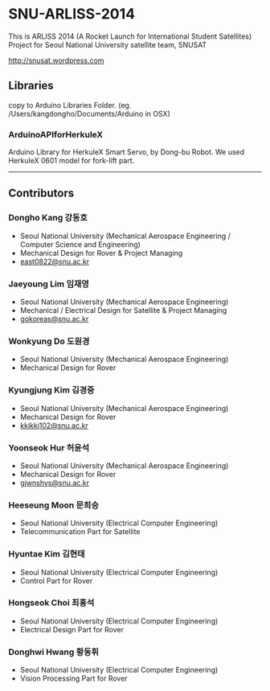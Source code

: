 SNU-ARLISS-2014
===============

This is ARLISS 2014 (A Rocket Launch for International Student Satellites) Project for Seoul National University satellite team, SNUSAT 

http://snusat.wordpress.com

## Libraries

copy to Arduino Libraries Folder. (eg. /Users/kangdongho/Documents/Arduino in OSX)

### ArduinoAPIforHerkuleX 

Arduino Library for HerkuleX Smart Servo, by Dong-bu Robot. 
We used HerkuleX 0601 model for fork-lift part.  

-----
## Contributors 
### Dongho Kang 강동호

- Seoul National University (Mechanical Aerospace Engineering / Computer Science and Engineering)
- Mechanical Design for Rover & Project Managing
- east0822@snu.ac.kr

### Jaeyoung Lim 임재영

- Seoul National University (Mechanical Aerospace Engineering)
- Mechanical / Electrical Design for Satellite & Project Managing
- gokoreas@snu.ac.kr

### Wonkyung Do 도원경

- Seoul National University (Mechanical Aerospace Engineering)
- Mechanical Design for Rover

### Kyungjung Kim 김경중

- Seoul National University (Mechanical Aerospace Engineering)
- Mechanical Design for Rover
- kkjkkj102@snu.ac.kr

### Yoonseok Hur 허윤석

- Seoul National University (Mechanical Aerospace Engineering)
- Mechanical Design for Rover
- gjwnshys@snu.ac.kr

### Heeseung Moon 문희승

- Seoul National University (Electrical Computer Engineering)
- Telecommunication Part for Satellite

### Hyuntae Kim 김현태

- Seoul National University (Electrical Computer Engineering)
- Control Part for Rover

### Hongseok Choi 최홍석

- Seoul National University (Electrical Computer Engineering)
- Electrical Design Part for Rover

### Donghwi Hwang 황동휘

- Seoul National University (Electrical Computer Engineering)
- Vision Processing Part for Rover
